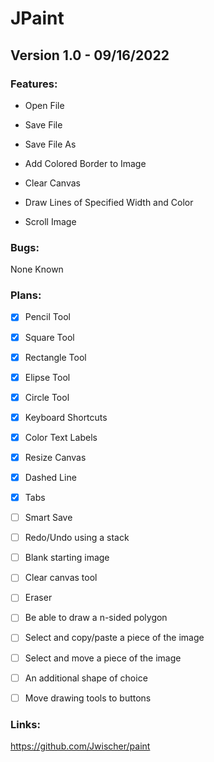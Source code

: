 # JPaint

## Version 1.0 - 09/16/2022

### Features:

-  Open File
  
-  Save File
  
-  Save File As
  
-  Add Colored Border to Image

-  Clear Canvas

-  Draw Lines of Specified Width and Color

-  Scroll Image

### Bugs:

None Known
  
  
### Plans:
- [X] Pencil Tool
- [X] Square Tool
- [X] Rectangle Tool
- [X] Elipse Tool
- [X] Circle Tool
- [X] Keyboard Shortcuts
- [X] Color Text Labels
- [X] Resize Canvas
- [X] Dashed Line
- [X] Tabs
- [ ] Smart Save

- [ ] Redo/Undo using a stack
- [ ] Blank starting image
- [ ] Clear canvas tool
- [ ] Eraser
- [ ] Be able to draw a n-sided polygon
- [ ] Select and copy/paste a piece of the image
- [ ] Select and move a piece of the image
- [ ] An additional shape of choice

- [ ] Move drawing tools to buttons

### Links:

https://github.com/Jwischer/paint
